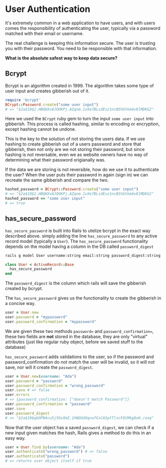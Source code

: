 # User Authentication

It's extremely common in a web application to have users, and with users comes
the responsibility of authenticating the user, typically via a password matched
with their email or username.

The real challenge is keeping this information secure. The user is trusting you
with their password. You need to be responsible with that information.

**What is the absolute safest way to keep data secure?**

Bcrypt
-------
Bcrypt is an algorithm created in 1999. The algorithm takes some type of user input
and creates gibberish out of it.

```ruby
require 'bcrypt'
BCrypt::Password.create("some user input")
# => "$2a$10$2.HBQHXv8JOOKPj.AZqnm.1vXe7BLsdEvz1ncBShGtkm4v8lMDKG2"
```

Here we used the `BCrypt` ruby gem to turn the input `some user input` into gibberish.
This process is called hashing, similar to encoding or encryption, except hashing cannot be undone.

This is the key to the solution of not storing the users data. If we use hashing
to create gibberish out of a users password and store that gibberish, then not only are we
not storing their password, but since hashing is not reversable, even we as website owners
have no way of determining what their password origianally was.

If the data we are storing is not reversible, how do we use it to authenticate the user?
When the user puts their password in again (sign in) we can recreate the same gibberish and compare the two.

```ruby
hashed_password = BCrypt::Password.create("some user input")
# => "$2a$10$2.HBQHXv8JOOKPj.AZqnm.1vXe7BLsdEvz1ncBShGtkm4v8lMDKG2"
hashed_password == "some user input"
# => true
```

has_secure_password
-------------------

`has_secure_password` is built into Rails to utelize bcrypt in the exact way described above.
simply adding the line `has_secure_password` to any active record model (typically a `User`).
The `has_secure_password` functionality depends on the model having a column in the DB called `password_digest`

```bash
rails g model User username:string email:string password_digest:string
```

```ruby
class User < ActiveRecord::Base
  has_secure_password
end
```

The `password_digest` is the column which rails will save the gibberish created by bcrypt.

The `has_secure_password` gives us the functionality to create the gibberish in a concise way.

```ruby
user = User.new
user.password = "mypassword"
user.password_confirmation = "mypassword"
```

We are given these two methods `password=` and `password_confirmation=`, these two fields
are **not** stored in the database, they are only "virtual" attributes (just like regular ruby object, before we saved stuff to the database)

`has_secure_password` adds validations to the user, so if the password and password_confirmation do not match
the user will be invalid, so it will not save, nor will it create the `password_digest`.

```ruby
user = User.new(username: "Ada")
user.password = "password"
user.password_confirmation = "wrong_password"
user.save # => false
user.errors
# => {password_confirmation: ["doesn't match Password"]}
user.password_confirmation = "password"
user.save
user.password_digest
# => "$2a$10$qbOPN4cu5j5OxXmZ.1hNOOdXqnafGsCA5ptTlscFQtMkg0xH./oxq"
```

Now that the user object has a saved `password_digest`, we can check if a new input
given matches the hash, Rails gives a method to do this in an easy way.

```ruby
user = User.find_by(username: "Ada")
user.authenticate("wrong_password") # => false
user.authenticate("password")
# => returns user object itself if true
```
